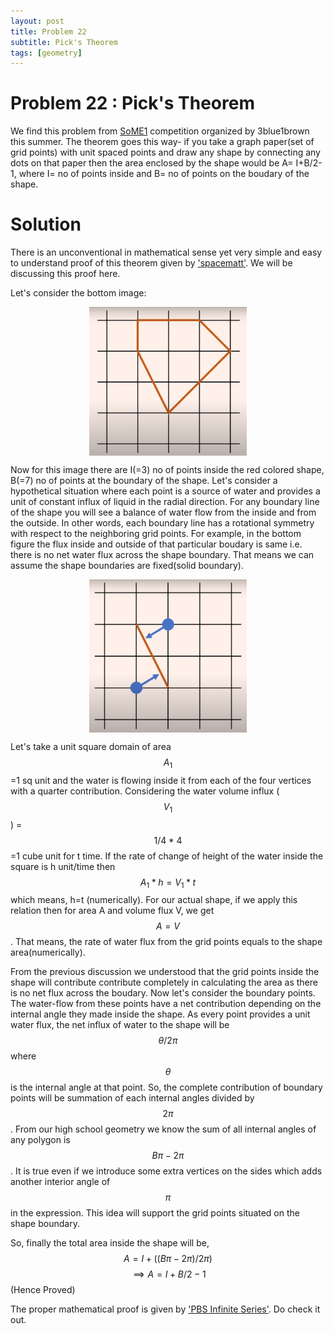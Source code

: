 ```yaml
---
layout: post
title: Problem 22
subtitle: Pick's Theorem 
tags: [geometry]
---
```

# Problem 22 : Pick's Theorem

We find this problem from [SoME1](https://www.3blue1brown.com/blog/some1-results) competition organized by 3blue1brown this summer. The theorem goes this way- if you take a graph paper(set of grid points) with unit spaced points and draw any shape by connecting any dots on that paper then the area enclosed by the shape would be A= I+B/2-1, where I= no of points inside and B= no of points on the boudary of the shape. 

# Solution

There is an unconventional in mathematical sense yet very simple and easy to understand proof of this theorem given by ['spacematt'](https://www.youtube.com/watch?v=uh-yRNqLpOg&t=0s). We will be discussing this proof here. 

Let's consider the bottom image: 
<center><img style=" display: block; margin-left: auto; margin-right: auto;width: 50%;" src="../assets/prob22_fig1.PNG"></center>

Now for this image there are I(=3) no of points inside the red colored shape, B(=7) no of points at the boundary of the shape. Let's consider a hypothetical situation where each point is a source of water and provides a unit of constant influx of liquid in the radial direction. For any boundary line of the shape you will see a balance of water flow from the inside and from the outside. In other words, each boundary line has a rotational symmetry with respect to the neighboring grid points. For example, in the bottom figure the flux inside and outside of that particular boudary is same i.e. there is no net water flux across the shape boundary. That means we can assume the shape boundaries are fixed(solid boundary). 

<center><img style=" display: block; margin-left: auto; margin-right: auto;width: 50%;" src="../assets/prob22_fig2.PNG"></center>

Let's take a unit square domain of area $$A_1$$=1 sq unit and the water is flowing inside it from each of the four vertices with a quarter contribution. Considering the water volume influx   ($$V_1$$) = $$1/4 * 4$$ =1 cube unit for t time. If the rate of change of height of the water inside the square is h unit/time then $$A_1* h=V_1* t$$ which means, h=t (numerically). For our actual shape, if we apply this relation then for area A and volume flux V, we get $$A=V$$. That means, the rate of water flux from the grid points equals to the shape area(numerically).

From the previous discussion we understood that the grid points inside the shape will contribute contribute completely in calculating the area as there is no net flux across the boudary. Now let's consider the boundary points. The water-flow from these points have a net contribution depending on the internal angle they made inside the shape. As every point provides a unit water flux, the net influx of water to the shape will be $$\theta/2\pi$$ where $$\theta$$ is the internal angle at that point. So, the complete contribution of boundary points will be summation of each internal angles divided by $$2\pi$$. From our high school geometry we know the sum of all internal angles of any polygon is $$B\pi-2\pi$$. It is true even if we introduce some extra vertices on the sides which adds another interior angle of $$\pi$$ in the expression. This idea will support the grid points situated on the shape boundary.

So, finally the total area inside the shape will be, $$A=I+((B\pi-2\pi)/2\pi)$$ 
$$
\implies A=I+B/2-1 $$ (Hence Proved)


The proper mathematical proof is given by ['PBS Infinite Series'](https://www.youtube.com/watch?v=bYW1zOMCQno&t=538s). Do check it out.